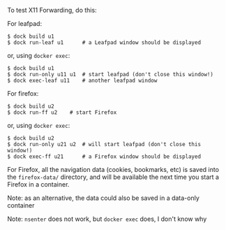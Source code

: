 To test X11 Forwarding, do this:

For leafpad:

    $ dock build u1
    $ dock run-leaf u1      # a Leafpad window should be displayed

or, using `docker exec`:

    $ dock build u1
    $ dock run-only u11 u1  # start leafpad (don't close this window!)
    $ dock exec-leaf u11    # another leafpad window

For firefox:

    $ dock build u2
    $ dock run-ff u2    # start Firefox

or, using `docker exec`:

    $ dock build u2
    $ dock run-only u21 u2  # will start leafpad (don't close this window!)
    $ dock exec-ff u21      # a Firefox window should be displayed

For Firefox, all the navigation data (cookies, bookmarks, etc) is saved into
the `firefox-data/` directory, and will be available the next time you start
a Firefox in a container.

Note: as an alternative, the data could also be saved in a data-only container

Note: `nsenter` does not work, but `docker exec` does, I don't know why
